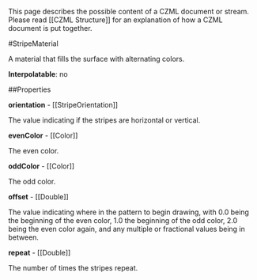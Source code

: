 This page describes the possible content of a CZML document or stream.  Please read [[CZML Structure]] for an explanation of how a CZML document is put together.

#StripeMaterial

A material that fills the surface with alternating colors.

**Interpolatable**: no

##Properties

**orientation** - [[StripeOrientation]]

The value indicating if the stripes are horizontal or vertical.


**evenColor** - [[Color]]

The even color.


**oddColor** - [[Color]]

The odd color.


**offset** - [[Double]]

The value indicating where in the pattern to begin drawing, with 0.0 being the beginning of the even color, 1.0 the beginning of the odd color, 2.0 being the even color again, and any multiple or fractional values being in between.


**repeat** - [[Double]]

The number of times the stripes repeat.



